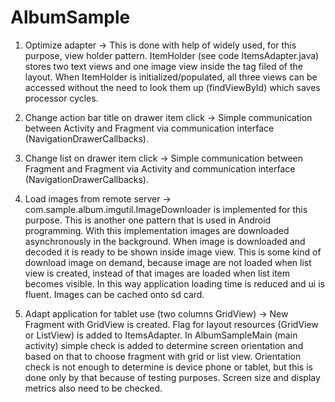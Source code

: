 AlbumSample
===========

1. Optimize adapter ->
This is done with help of widely used, for this purpose, view holder pattern.
ItemHolder (see code ItemsAdapter.java) stores two text views and one image view
inside the tag filed of the layout. When ItemHolder is initialized/populated, all
three views can be accessed without the need to look them up (findViewById) which
saves processor cycles.

2. Change action bar title on drawer item click ->
Simple communication between Activity and Fragment via communication
interface (NavigationDrawerCallbacks).

3. Change list on drawer item click ->
Simple communication between Fragment and Fragment via Activity and communication
interface (NavigationDrawerCallbacks).

4. Load images from remote server ->
com.sample.album.imgutil.ImageDownloader is implemented for this purpose.
This is another one pattern that is used in Android programming.
With this implementation images are downloaded asynchronously in the background.
When image is downloaded and decoded it is ready to be shown inside image view.
This is some kind of download image on demand, because image are not loaded when list view
is created, instead of that images are loaded when list item becomes visible. In this way
application loading time is reduced and ui is fluent. Images can be cached onto sd card.

5. Adapt application for tablet use (two columns GridView) ->
New Fragment with GridView is created. Flag for layout resources (GridView or ListView) is added
to ItemsAdapter. In AlbumSampleMain (main activity) simple check is added to determine screen
orientation and based on that to choose fragment with grid or list view. Orientation check is
not enough to determine is device phone or tablet, but this is done only by that because of
testing purposes. Screen size and display metrics also need to be checked.